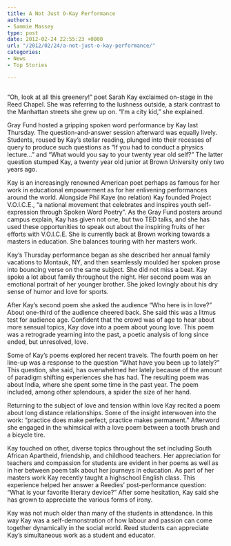 ```yaml
---
title: A Not Just O-Kay Performance
authors:
- Sammie Massey
type: post
date: 2012-02-24 22:55:23 +0000
url: "/2012/02/24/a-not-just-o-kay-performance/"
categories:
- News
- Top Stories

---
```

<a href="http://www.reedquest.org/2012/02/a-not-just-o-kay-performance/sarah-kay/" rel="attachment wp-att-1355"><img class="aligncenter size-full wp-image-1355" title="Sarah Kay" src="https://i1.wp.com/www.reedquest.org/wp-content/uploads/2012/02/Sarah-kay.png?resize=770%2C430" alt="" data-recalc-dims="1" /></a>

&#8220;Oh, look at all this greenery!&#8221; poet Sarah Kay exclaimed on-stage in the Reed Chapel. She was referring to the lushness outside, a stark contrast to the Manhattan streets she grew up on. &#8220;I&#8217;m a city kid,&#8221; she explained.

Gray Fund hosted a gripping spoken word performance by Kay last Thursday. The question-and-answer session afterward was equally lively. Students, roused by Kay&#8217;s stellar reading, plunged into their recesses of query to produce such questions as &#8220;If you had to conduct a physics lecture&#8230;&#8221; and &#8220;What would you say to your twenty year old self?&#8221; The latter question stumped Kay, a twenty year old junior at Brown University only two years ago.

Kay is an increasingly renowned American poet perhaps as famous for her work in educational empowerment as for her enlivening performances around the world. Alongside Phil Kaye (no relation) Kay founded Project V.O.I.C.E., &#8220;a national movement that celebrates and inspires youth self-expression through Spoken Word Poetry&#8221;. As the Gray Fund posters around campus explain, Kay has given not one, but two TED talks, and she has used these opportunities to speak out about the inspiring fruits of her efforts with V.O.I.C.E. She is currently back at Brown working towards a masters in education. She balances touring with her masters work.

Kay&#8217;s Thursday performance began as she described her annual family vacations to Montauk, NY, and then seamlessly moulded her spoken prose into bouncing verse on the same subject. She did not miss a beat. Kay spoke a lot about family throughout the night. Her second poem was an emotional portrait of her younger brother. She joked lovingly about his dry sense of humor and love for sports.

After Kay&#8217;s second poem she asked the audience &#8220;Who here is in love?&#8221; About one-third of the audience cheered back. She said this was a litmus test for audience age. Confident that the crowd was of age to hear about more sensual topics, Kay dove into a poem about young love. This poem was a retrograde yearning into the past, a poetic analysis of long since ended, but unresolved, love.

Some of Kay&#8217;s poems explored her recent travels. The fourth poem on her line-up was a response to the question &#8220;What have you been up to lately?&#8221; This question, she said, has overwhelmed her lately because of the amount of paradigm shifting experiences she has had. The resulting poem was about India, where she spent some time in the past year. The poem included, among other splendours, a spider the size of her hand.

Returning to the subject of love and tension within love Kay recited a poem about long distance relationships. Some of the insight interwoven into the work: &#8220;practice does make perfect, practice makes permanent.&#8221; Afterword she engaged in the whimsical with a love poem between a tooth brush and a bicycle tire.

Kay touched on other, diverse topics throughout the set including South African Apartheid, friendship, and childhood teachers. Her appreciation for teachers and compassion for students are evident in her poems as well as in her between poem talk about her journeys in education. As part of her masters work Kay recently taught a highschool English class. This experience helped her answer a Reedies&#8217; post-performance question: &#8220;What is your favorite literary device?&#8221; After some hesitation, Kay said she has grown to appreciate the various forms of irony.

Kay was not much older than many of the students in attendance. In this way Kay was a self-demonstration of how labour and passion can come together dynamically in the social world. Reed students can appreciate Kay&#8217;s simultaneous work as a student and educator.